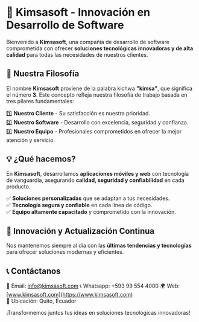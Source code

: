 # 🚀 Kimsasoft - Innovación en Desarrollo de Software

Bienvenido a **Kimsasoft**, una compañía de desarrollo de software comprometida con ofrecer **soluciones tecnológicas innovadoras y de alta calidad** para todas las necesidades de nuestros clientes.

## 🎯 Nuestra Filosofía  
El nombre **Kimsasoft** proviene de la palabra kichwa **"kimsa"**, que significa el número **3**. Este concepto refleja nuestra filosofía de trabajo basada en tres pilares fundamentales:

1️⃣ **Nuestro Cliente** - Su satisfacción es nuestra prioridad.  
2️⃣ **Nuestro Software** - Desarrollo con excelencia, seguridad y confianza.  
3️⃣ **Nuestro Equipo** - Profesionales comprometidos en ofrecer la mejor atención y servicio.  

## 💡 ¿Qué hacemos?
En **Kimsasoft**, desarrollamos **aplicaciones móviles y web** con tecnología de vanguardia, asegurando **calidad, seguridad y confiabilidad** en cada producto.  

✅ **Soluciones personalizadas** que se adaptan a tus necesidades.  
✅ **Tecnología segura y confiable** en cada línea de código.  
✅ **Equipo altamente capacitado** y comprometido con la innovación.  

## 🚀 Innovación y Actualización Continua  
Nos mantenemos siempre al día con las **últimas tendencias y tecnologías** para ofrecer soluciones modernas y eficientes.  

## 📞 Contáctanos  
📧 Email: info@kimsasoft.com 
📞 Whatsapp: +593 99 554 4000
🌍 Web: [www.kimsasoft.com](https://www.kimsasoft.com)  
📍 Ubicación: Quito, Ecuador  

¡Transformemos juntos tus ideas en soluciones tecnológicas innovadoras!  
